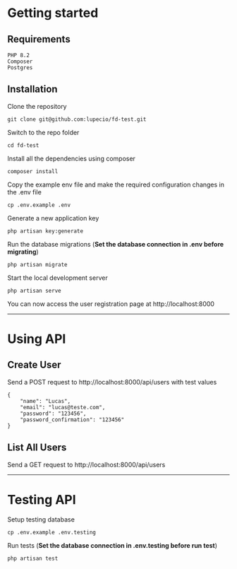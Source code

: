 # Getting started

## Requirements

    PHP 8.2
    Composer
    Postgres

## Installation

Clone the repository

    git clone git@github.com:lupecio/fd-test.git

Switch to the repo folder

    cd fd-test

Install all the dependencies using composer

    composer install

Copy the example env file and make the required configuration changes in the .env file

    cp .env.example .env

Generate a new application key

    php artisan key:generate

Run the database migrations (**Set the database connection in .env before migrating**)

    php artisan migrate

Start the local development server

    php artisan serve

You can now access the user registration page at http://localhost:8000

---

# Using API

## Create User

Send a POST request to http://localhost:8000/api/users with test values

    {
        "name": "Lucas",
        "email": "lucas@teste.com",
        "password": "123456",
        "password_confirmation": "123456"
    }

## List All Users

Send a GET request to http://localhost:8000/api/users

---

# Testing API

Setup testing database

    cp .env.example .env.testing

Run tests (**Set the database connection in .env.testing before run test**)

    php artisan test
